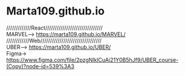 # Marta109.github.io
/////////////React//////////////////////////////<br>
MARVEL--> https://marta109.github.io/MARVEL/ <br>
////////////Web////////////////////////////////<br>
UBER--> https://marta109.github.io/UBER/ <br>
Figma-> https://www.figma.com/file/2pzgNlklCuAi21Y0B5hJf9/UBER_course-(Copy)?node-id=539%3A3
